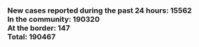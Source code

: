 ### New cases reported during the past 24 hours: 15562<br/>In the community: 190320<br/>At the border: 147<br/>Total: 190467